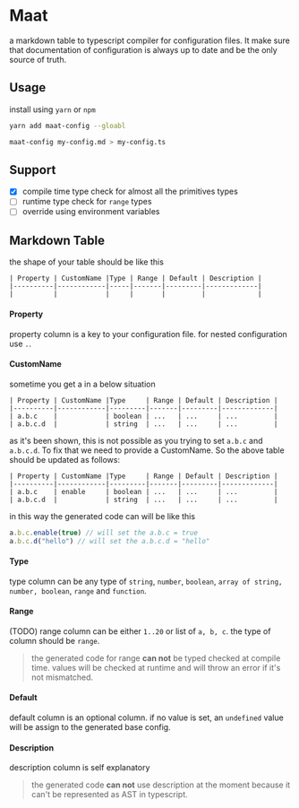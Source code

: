 # Maat

a markdown table to typescript compiler for configuration files. It make sure that documentation of configuration is always up to date and be the only source of truth.

## Usage

install using `yarn` or `npm`

```bash
yarn add maat-config --gloabl
```

```bash
maat-config my-config.md > my-config.ts
```

## Support

- [x] compile time type check for almost all the primitives types
- [ ] runtime type check for `range` types
- [ ] override using environment variables

## Markdown Table

the shape of your table should be like this

```
| Property | CustomName |Type | Range | Default | Description |
|----------|------------|-----|-------|---------|-------------|
|          |            |     |       |         |             |
```

#### Property

property column is a key to your configuration file. for nested configuration use `.`.

#### CustomName

sometime you get a in a below situation

```
| Property | CustomName |Type     | Range | Default | Description |
|----------|------------|---------|-------|---------|-------------|
| a.b.c    |            | boolean | ...   | ...     | ...         |
| a.b.c.d  |            | string  | ...   | ...     | ...         |
```

as it's been shown, this is not possible as you trying to set `a.b.c` and `a.b.c.d`. To fix that we need to provide a CustomName. 
So the above table should be updated as follows:

```
| Property | CustomName |Type     | Range | Default | Description |
|----------|------------|---------|-------|---------|-------------|
| a.b.c    | enable     | boolean | ...   | ...     | ...         |
| a.b.c.d  |            | string  | ...   | ...     | ...         |
```

in this way the generated code can will be like this

```ts
a.b.c.enable(true) // will set the a.b.c = true
a.b.c.d("hello") // will set the a.b.c.d = "hello"
```

#### Type 

type column can be any type of `string`, `number`, `boolean`, `array of string, number, boolean`, `range` and `function`.

#### Range

(TODO) range column can be either `1..20` or list of `a, b, c`. the type of column should be `range`.

> the generated code for range **can not** be typed checked at compile time. values will be checked at runtime and will throw an error if it's not mismatched.

#### Default

default column is an optional column. if no value is set, an `undefined` value will be assign to the generated base config.

#### Description

description column is self explanatory

> the generated code **can not** use description at the moment because it can't be represented as AST in typescript.

